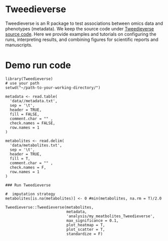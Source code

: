 # Tweedieverse

Tweedieverse is an R package to test associations between omics data and phenotypes (metadata). 
We keep the source code under [Tweedieverse source code](https://github.com/himelmallick/Tweedieverse). Here we provide examples and tutorials on configuring the runs, interpreting results, and combining figures for scientific reports and manuscripts. 

# Demo run code

```
library(Tweedieverse)
# use your path
setwd("~/path-to-your-working-directory/")

metadata <- read.table(
  'data//metadata.txt',
  sep = '\t',
  header = TRUE,
  fill = FALSE,
  comment.char = "" ,
  check.names = FALSE,
  row.names = 1
)

metabolites <- read.delim(
  'data/metabolites.txt',
  sep = '\t',
  header = TRUE,
  fill = T,
  comment.char = "" ,
  check.names = F,
  row.names = 1
)

### Run Tweedieverse 

#  imputation strategy 
metabolites[is.na(metabolites)] <- 0 #min(metabolites, na.rm = T)/2.0

Tweedieverse::Tweedieverse(metabolites, 
                           metadata, 
                           'analysis/my_meatbolites_Tweedieverse',
                           max_significance = 0.1,
                           plot_heatmap = T,
                           plot_scatter = T,
                           standardize = F)
```
